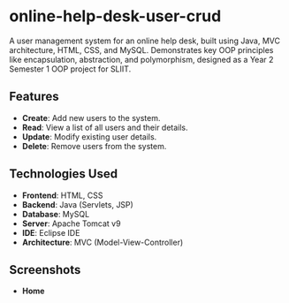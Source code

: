 # online-help-desk-user-crud
 A user management system for an online help desk, built using Java, MVC architecture, HTML, CSS, and MySQL. Demonstrates key OOP principles like encapsulation, abstraction, and polymorphism, designed as a Year 2 Semester 1 OOP project for SLIIT.

## Features

- **Create**: Add new users to the system.
- **Read**: View a list of all users and their details.
- **Update**: Modify existing user details.
- **Delete**: Remove users from the system.

## Technologies Used

- **Frontend**: HTML, CSS
- **Backend**: Java (Servlets, JSP)
- **Database**: MySQL
- **Server**: Apache Tomcat v9
- **IDE**: Eclipse IDE
- **Architecture**: MVC (Model-View-Controller)

## Screenshots

- **Home**


